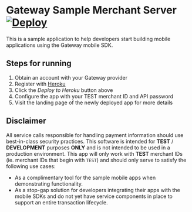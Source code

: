 # Gateway Sample Merchant Server [![Deploy](https://www.herokucdn.com/deploy/button.png)](https://heroku.com/deploy)
This is a sample application to help developers start building mobile applications using the Gateway mobile SDK.

## Steps for running
1. Obtain an account with your Gateway provider
1. Register with [Heroku](https://www.heroku.com)
1. Click the *Deploy to Heroku* button above
1. Configure the app with your TEST merchant ID and API password
1. Visit the landing page of the newly deployed app for more details

## Disclaimer
All service calls responsible for handling payment information should use best-in-class security practices. This software is intended for **TEST** / **DEVELOPMENT** purposes **ONLY** and is not intended to be used in a production environment. This app will only work with **TEST** merchant IDs (ie. merchant IDs that begin with `TEST`) and should only serve to satisfy the following use cases:
* As a complimentary tool for the sample mobile apps when demonstrating functionality.
* As a stop-gap solution for developers integrating their apps with the mobile SDKs and do not yet have service components in place to support an entire transaction lifecycle.
